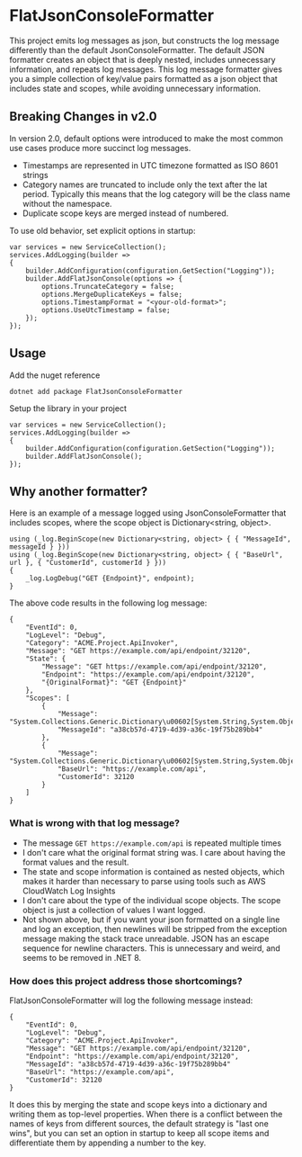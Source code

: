 # FlatJsonConsoleFormatter

This project emits log messages as json, but constructs the log message differently than the default
JsonConsoleFormatter. The default JSON formatter creates an object that is deeply nested, includes unnecessary
information, and repeats log messages. This log message formatter gives you a simple collection of key/value pairs
formatted as a json object that includes state and scopes, while avoiding unnecessary information.

## Breaking Changes in v2.0

In version 2.0, default options were introduced to make the most common use cases produce more succinct log messages.

* Timestamps are represented in UTC timezone formatted as ISO 8601 strings
* Category names are truncated to include only the text after the lat period. Typically this means that the log category will be the class name without the namespace.
* Duplicate scope keys are merged instead of numbered.

To use old behavior, set explicit options in startup:

    var services = new ServiceCollection();
    services.AddLogging(builder =>
    {
        builder.AddConfiguration(configuration.GetSection("Logging"));
        builder.AddFlatJsonConsole(options => {
            options.TruncateCategory = false;
            options.MergeDuplicateKeys = false;
            options.TimestampFormat = "<your-old-format>";
            options.UseUtcTimestamp = false;
        });
    });

## Usage

Add the nuget reference

    dotnet add package FlatJsonConsoleFormatter

Setup the library in your project

    var services = new ServiceCollection();
    services.AddLogging(builder =>
    {
        builder.AddConfiguration(configuration.GetSection("Logging"));
        builder.AddFlatJsonConsole();
    });

## Why another formatter?

Here is an example of a message logged using JsonConsoleFormatter that includes scopes, where the scope object is
Dictionary<string, object>.

    using (_log.BeginScope(new Dictionary<string, object> { { "MessageId", messageId } }))
    using (_log.BeginScope(new Dictionary<string, object> { { "BaseUrl", url }, { "CustomerId", customerId } }))
    {
        _log.LogDebug("GET {Endpoint}", endpoint);
    }

The above code results in the following log message:

    {
        "EventId": 0,
        "LogLevel": "Debug",
        "Category": "ACME.Project.ApiInvoker",
        "Message": "GET https://example.com/api/endpoint/32120",
        "State": {
            "Message": "GET https://example.com/api/endpoint/32120",
            "Endpoint": "https://example.com/api/endpoint/32120",
            "{OriginalFormat}": "GET {Endpoint}"
        },
        "Scopes": [
            {
                "Message": "System.Collections.Generic.Dictionary\u00602[System.String,System.Object]",
                "MessageId": "a38cb57d-4719-4d39-a36c-19f75b289bb4"
            },
            {
                "Message": "System.Collections.Generic.Dictionary\u00602[System.String,System.Object]",
                "BaseUrl": "https://example.com/api",
                "CustomerId": 32120
            }
        ]
    }

### What is wrong with that log message?

* The message `GET https://example.com/api` is repeated multiple times
* I don't care what the original format string was. I care about having the format values and the result.
* The state and scope information is contained as nested objects, which makes it harder than necessary to parse using
  tools such as AWS CloudWatch Log Insights
* I don't care about the type of the individual scope objects. The scope object is just a collection of values I want
  logged.
* Not shown above, but if you want your json formatted on a single line and log an exception, then newlines will be
  stripped from the exception message making the stack trace unreadable. JSON has an escape sequence for newline
  characters. This is unnecessary and weird, and seems to be removed in .NET 8.

### How does this project address those shortcomings?

FlatJsonConsoleFormatter will log the following message instead:

    {
        "EventId": 0,
        "LogLevel": "Debug",
        "Category": "ACME.Project.ApiInvoker",
        "Message": "GET https://example.com/api/endpoint/32120",
        "Endpoint": "https://example.com/api/endpoint/32120",
        "MessageId": "a38cb57d-4719-4d39-a36c-19f75b289bb4"
        "BaseUrl": "https://example.com/api",
        "CustomerId": 32120
    }

It does this by merging the state and scope keys into a dictionary and writing them as top-level properties. When there
is a conflict between the names of keys from different sources, the default strategy is "last one wins", but you can set
an option in startup to keep all scope items and differentiate them by appending a number to the key.
